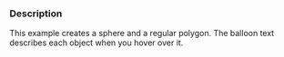 ### Description

This example creates a sphere and a regular polygon. The balloon text describes each object when you hover over it.
